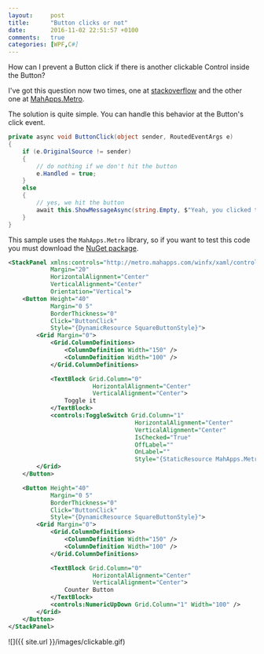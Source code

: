 ```yaml
---
layout:     post
title:      "Button clicks or not"
date:       2016-11-02 22:51:57 +0100
comments:   true
categories: [WPF,C#]
---
```


How can I prevent a Button click if there is another clickable Control inside the Button?

I've got this question now two times, one at [stackoverflow](http://stackoverflow.com/q/40344271/920384) and the other one at [MahApps.Metro](https://github.com/MahApps/MahApps.Metro/issues/2732).

The solution is quite simple. You can handle this behavior at the Button's click event.

```csharp
private async void ButtonClick(object sender, RoutedEventArgs e)
{
    if (e.OriginalSource != sender)
    {
        // do nothing if we don't hit the button
        e.Handled = true;
    }
    else
    {
        // yes, we hit the button
        await this.ShowMessageAsync(string.Empty, $"Yeah, you clicked the real button!");
    }
}
```

This sample uses the `MahApps.Metro` library, so if you want to test this code you must download the [NuGet package](https://www.nuget.org/packages/MahApps.Metro/).

```xml
<StackPanel xmlns:controls="http://metro.mahapps.com/winfx/xaml/controls"
            Margin="20"
            HorizontalAlignment="Center"
            VerticalAlignment="Center"
            Orientation="Vertical">
    <Button Height="40"
            Margin="0 5"
            BorderThickness="0"
            Click="ButtonClick"
            Style="{DynamicResource SquareButtonStyle}">
        <Grid Margin="0">
            <Grid.ColumnDefinitions>
                <ColumnDefinition Width="150" />
                <ColumnDefinition Width="100" />
            </Grid.ColumnDefinitions>

            <TextBlock Grid.Column="0"
                        HorizontalAlignment="Center"
                        VerticalAlignment="Center">
                Toggle it
            </TextBlock>
            <controls:ToggleSwitch Grid.Column="1"
                                    HorizontalAlignment="Center"
                                    VerticalAlignment="Center"
                                    IsChecked="True"
                                    OffLabel=""
                                    OnLabel=""
                                    Style="{StaticResource MahApps.Metro.Styles.ToggleSwitch.Win10}" />
        </Grid>
    </Button>

    <Button Height="40"
            Margin="0 5"
            BorderThickness="0"
            Click="ButtonClick"
            Style="{DynamicResource SquareButtonStyle}">
        <Grid Margin="0">
            <Grid.ColumnDefinitions>
                <ColumnDefinition Width="150" />
                <ColumnDefinition Width="100" />
            </Grid.ColumnDefinitions>

            <TextBlock Grid.Column="0"
                        HorizontalAlignment="Center"
                        VerticalAlignment="Center">
                Counter Button
            </TextBlock>
            <controls:NumericUpDown Grid.Column="1" Width="100" />
        </Grid>
    </Button>
</StackPanel>
```

![]({{ site.url }}/images/clickable.gif)  
